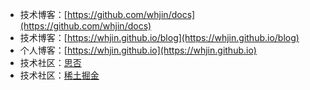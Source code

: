 - 技术博客：[https://github.com/whjin/docs](https://github.com/whjin/docs)
- 技术博客：[https://whjin.github.io/blog](https://whjin.github.io/blog)
- 个人博客：[https://whjin.github.io](https://whjin.github.io)
- 技术社区：[思否](https://segmentfault.com/u/whjin)
- 技术社区：[稀土掘金](https://juejin.cn/user/1697301681934519)